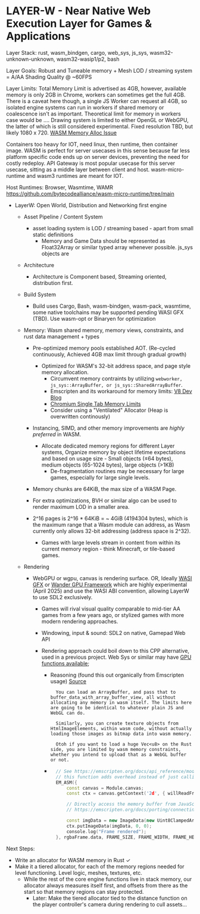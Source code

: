# LAYER-W - Near Native Web Execution Layer for Games & Applications

Layer Stack: rust, wasm_bindgen, cargo, web_sys, js_sys, wasm32-unknown-unknown, wasm32-wasip1/p2, bash

Layer Goals: Robust and Tuneable memory + Mesh LOD / streaming system = A/AA Shading Quality @ ~60FPS

Layer Limits: Total Memory Limit is advertised as 4GB, however, available memory is only 2GB in Chrome, workers can sometimes get the full 4GB. There is a caveat here though, a single JS Worker can request all 4GB, so isolated engine systems can run in workers if shared memory or coalescence isn't as important. Theoretical limit for memory in workers case would be ....
Drawing system is limited to either OpenGL or WebGPU, the latter of which is still considered experimental. Fixed resolution TBD, but likely 1080 x 720. [WASM Memory Alloc Issue](https://users.rust-lang.org/t/chrome-wasm32-4gb-2gb-limits-workarounds/78161/5)

Containers too heavy for IOT, need linux, then runtime, then container image. WASM is perfect for server usecases in this sense because far less platform specific code ends up on server devices, preventing the need for costly redeploy. API Gateway is most popular usecase for this server usecase, sitting as a middle layer between client and host. wasm-micro-runtime and wasm3 runtimes are meant for IOT.

Host Runtimes: Browser, Wasmtime, WAMR https://github.com/bytecodealliance/wasm-micro-runtime/tree/main

- LayerW: Open World, Distribution and Networking first engine

  - Asset Pipeline / Content System
    - asset loading system is LOD / streaming based - apart from small static definitions
      - Memory and Game Data should be represented as Float32Array or similar typed array whenever possible. js_sys objects are
  - Architecture
    - Architecture is Component based, Streaming oriented, distribution first.
  - Build System
    - Build uses Cargo, Bash, wasm-bindgen, wasm-pack, wasmtime, some native toolchains may be supported pending WASI GFX (TBD). Use wasm-opt or Binaryen for optimization
  - Memory: Wasm shared memory, memory views, constraints, and rust data management + types

    - Pre-optimized memory pools established AOT. (Re-cycled continuously, Achieved 4GB max limit through gradual growth)

      - Optimized for WASM's 32-bit address space, and page style memory allocation.
        - Circumvent memory contraints by utilizing `webworker, js_sys::ArrayBuffer, or js_sys::SharedArrayBuffer`.
        - Emscripten and its workaround for memory limits: [V8 Dev Blog](https://v8.dev/blog/4gb-wasm-memory)
        - [Chromium Single Tab Memory Limits](https://groups.google.com/a/chromium.org/g/chromium-dev/c/IKZvzuBP9QE/m/caF-Yge4AwAJ)
        - Consider using a "Ventilated" Allocator (Heap is overwritten continously)

    - Instancing, SIMD, and other memory improvements are _highly preferred_ in WASM.
      - Allocate dedicated memory regions for different Layer systems, Organize memory by object lifetime expectations and based on usage size - Small objects (≤64 bytes), medium objects (65-1024 bytes), large objects (>1KB)
        - De-fragmentation routines may be necessary for large games, especially for large single levels.
    - Memory chunks are 64KiB, the max size of a WASM Page.
    - For extra optimizations, BVH or similar algo can be used to render maximum LOD in a smaller area.
    - 2^16 pages is 2^16 \* 64KiB = ~ 4GiB (4194304 bytes), which is the maximum range that a Wasm module can address, as Wasm currently only allows 32-bit addressing (address space is 2^32).

      - Games with large levels stream in content from within its current memory region - think Minecraft, or tile-based games.

  - Rendering

    - WebGPU or wgpu, canvas is rendering surface. OR, Ideally [WASI GFX](https://github.com/WebAssembly/wasi-gfx) or [Wander GPU Framework](https://github.com/renderlet/wander) which are highly experimental (April 2025) and use the WASI ABI convention, allowing LayerW to use SDL2 exclusively.

      - Games will rival visual quality comparable to mid-tier AA games from a few years ago, or stylized games with more modern rendering approaches.
      - Windowing, input & sound: SDL2 on native, Gamepad Web API
      - Rendering approach could boil down to this CPP alternative, used in a previous project. Web Sys or similar may have [GPU functions available](https://rustwasm.github.io/wasm-bindgen/api/web_sys/gpu_buffer_usage/index.html);

        - Reasoning (found this out organically from Emscripten usage) [Source](https://users.rust-lang.org/t/maximal-webgl2-ram-a-rust-wasm32-program-can-use-on-latest-chrome/72457/4)

          ```
            You can load an ArrayBuffer, and pass that to buffer_data_with_array_buffer_view, all without allocating any memory in wasm itself. The limits here are going to be identical to whatever plain JS and WebGL can do.

            Similarly, you can create texture objects from HtmlImageElements, within wasm code, without actually loading those images as bitmap data into wasm memory.

            Otoh if you want to load a huge Vec<u8> on the Rust side, you are limited by wasm memory constraints, whether you intend to upload that as a WebGL buffer or not.
          ```

        - ```c++
            // See https://emscripten.org/docs/api_reference/module.html#creating-the-module-object for interacting with the Module object, however exporting
            // this function adds overhead instead of just calling the function directly here using the EM_ASM macro. Also could lead to race conditions.
            EM_ASM({
                const canvas = Module.canvas;
                const ctx = canvas.getContext('2d', { willReadFrequently: true });

                // Directly access the memory buffer from JavaScript
                // https://emscripten.org/docs/porting/connecting_cpp_and_javascript/Interacting-with-code.html#access-memory-from-javascript

                const imgData = new ImageData(new Uint8ClampedArray(HEAPU8.subarray($0, $0 + $1)), $2, $3);
                ctx.putImageData(imgData, 0, 0);
                console.log("Frame rendered");
            }, rgbaFrame.data, FRAME_SIZE, FRAME_WIDTH, FRAME_HEIGHT);
          ```

Next Steps:

- Write an allocator for WASM memory in Rust &check;
- Make it a tiered allocator, for each of the memory regions needed for level functioning. Level logic, meshes, textures, etc.
  - While the rest of the core engine functions live in stack memory, our allocator always measures itself first, and offsets from there as the start so that memory regions can stay protected.
    - Later: Make the tiered allocator tied to the distance function on the player controller's camera during rendering to cull assets...
